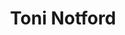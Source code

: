 ---
tags: mods
title: "Toni Notford"
caption: "OMEN"
image: 'assets/images/swassie.png'
role: 'crown'
---